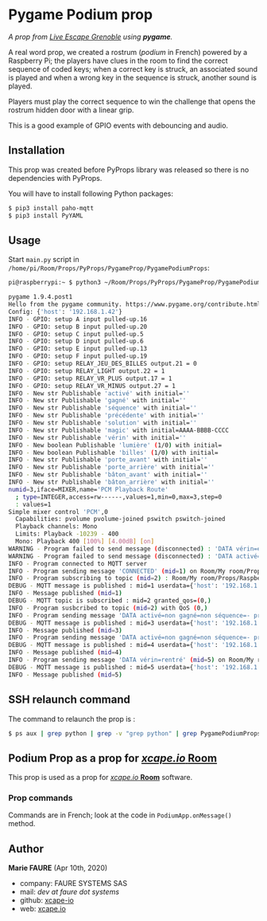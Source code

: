﻿# Pygame Podium prop
*A prop from <a href="https://www.live-escape.net/" target="_blank">Live Escape Grenoble</a> using **pygame**.*

A real word prop, we created a rostrum (*podium* in French) powered by a Raspberry Pi; the players have clues in the room to find the correct sequence of coded keys; when a correct key is struck, an associated sound is played and when a wrong key in the sequence is struck, another sound is played.

Players must play the correct sequence to win the challenge that opens the rostrum hidden door with a linear grip.

This is a good example of GPIO events with debouncing and audio.

## Installation
This prop was created before PyProps library was released so there is no dependencies with PyProps.

You will have to install following Python packages:
```bash
$ pip3 install paho-mqtt
$ pip3 install PyYAML
```

## Usage
Start `main.py` script in `/home/pi/Room/Props/PyProps/PygameProp/PygamePodiumProps`:

```bash
pi@raspberrypi:~ $ python3 ~/Room/Props/PyProps/PygameProp/PygamePodiumProps/main.py -s 192.168.1.42 -d

pygame 1.9.4.post1
Hello from the pygame community. https://www.pygame.org/contribute.html
Config: {'host': '192.168.1.42'}
INFO - GPIO: setup A input pulled-up.16
INFO - GPIO: setup B input pulled-up.20
INFO - GPIO: setup C input pulled-up.5
INFO - GPIO: setup D input pulled-up.6
INFO - GPIO: setup E input pulled-up.13
INFO - GPIO: setup F input pulled-up.19
INFO - GPIO: setup RELAY_JEU_DES_BILLES output.21 = 0
INFO - GPIO: setup RELAY_LIGHT output.22 = 1
INFO - GPIO: setup RELAY_VR_PLUS output.17 = 1
INFO - GPIO: setup RELAY_VR_MINUS output.27 = 1
INFO - New str Publishable 'activé' with initial=''
INFO - New str Publishable 'gagné' with initial=''
INFO - New str Publishable 'séquence' with initial=''
INFO - New str Publishable 'précédente' with initial=''
INFO - New str Publishable 'solution' with initial=''
INFO - New str Publishable 'magic' with initial=AAAA-BBBB-CCCC
INFO - New str Publishable 'vérin' with initial=''
INFO - New boolean Publishable 'lumière' (1/0) with initial=
INFO - New boolean Publishable 'billes' (1/0) with initial=
INFO - New str Publishable 'porte_avant' with initial=''
INFO - New str Publishable 'porte_arrière' with initial=''
INFO - New str Publishable 'bâton_avant' with initial=''
INFO - New str Publishable 'bâton_arrière' with initial=''
numid=3,iface=MIXER,name='PCM Playback Route'
  ; type=INTEGER,access=rw------,values=1,min=0,max=3,step=0
  : values=1
Simple mixer control 'PCM',0
  Capabilities: pvolume pvolume-joined pswitch pswitch-joined
  Playback channels: Mono
  Limits: Playback -10239 - 400
  Mono: Playback 400 [100%] [4.00dB] [on]
WARNING - Program failed to send message (disconnected) : 'DATA vérin=en rentrée'
WARNING - Program failed to send message (disconnected) : 'DATA activé=non gagné=non séquence=- précédente=- solution=EDCA-EDAF-FBCE magic=AAAA-BBBB-CCCC vérin=en rentrée lumière=0 billes=0 porte_avant=3000 porte_arrière=4000 bâton_avant=6000 bâton_arrière=7000'
INFO - Program connected to MQTT server
INFO - Program sending message 'CONNECTED' (mid=1) on Room/My room/Props/Raspberry Podium/app-outbox
INFO - Program subscribing to topic (mid=2) : Room/My room/Props/Raspberry Podium/inbox
DEBUG - MQTT message is published : mid=1 userdata={'host': '192.168.1.42', 'port': 1883}
INFO - Message published (mid=1)
DEBUG - MQTT topic is subscribed : mid=2 granted_qos=(0,)
INFO - Program susbcribed to topic (mid=2) with QoS (0,)
INFO - Program sending message 'DATA activé=non gagné=non séquence=- précédente=- solution=EDCA-EDAF-FBCE magic=AAAA-BBBB-CCCC vérin=en rentrée lumière=0 billes=0 porte_avant=3000 porte_arrière=4000 bâton_avant=6000 bâton_arrière=7000' (mid=3) on Room/My room/Props/Raspberry Podium/app-outbox
DEBUG - MQTT message is published : mid=3 userdata={'host': '192.168.1.42', 'port': 1883}
INFO - Message published (mid=3)
INFO - Program sending message 'DATA activé=non gagné=non séquence=- précédente=- solution=EDCA-EDAF-FBCE magic=AAAA-BBBB-CCCC vérin=en rentrée lumière=0 billes=0 porte_avant=3000 porte_arrière=4000 bâton_avant=6000 bâton_arrière=7000' (mid=4) on Room/My room/Props/Raspberry Podium/app-outbox
DEBUG - MQTT message is published : mid=4 userdata={'host': '192.168.1.42', 'port': 1883}
INFO - Message published (mid=4)
INFO - Program sending message 'DATA vérin=rentré' (mid=5) on Room/My room/Props/Raspberry Podium/app-outbox
DEBUG - MQTT message is published : mid=5 userdata={'host': '192.168.1.42', 'port': 1883}
INFO - Message published (mid=5)

```


## SSH relaunch command
The command to relaunch the prop is :

```bash
$ ps aux | grep python | grep -v "grep python" | grep PygamePodiumProps/main.py | awk '{print $2}' | xargs kill -9 && screen -d -m python3 /home/pi/Room/Props/PyProps/PygameProp/PygamePodiumProps/main.py -s %BROKER%
```


## Podium Prop as a prop for <a href="https://xcape.io/" target="_blank">*xcape.io* **Room**</a>
This prop is used as a prop for <a href="https://xcape.io/" target="_blank">*xcape.io* **Room**</a> software.

### Prop commands
Commands are in French; look at the code in `PodiumApp.onMessage()` method.


## Author

**Marie FAURE** (Apr 10th, 2020)
* company: FAURE SYSTEMS SAS
* mail: *dev at faure dot systems*
* github: <a href="https://github.com/xcape-io?tab=repositories" target="_blank">xcape-io</a>
* web: <a href="https://xcape.io/" target="_blank">xcape.io</a>